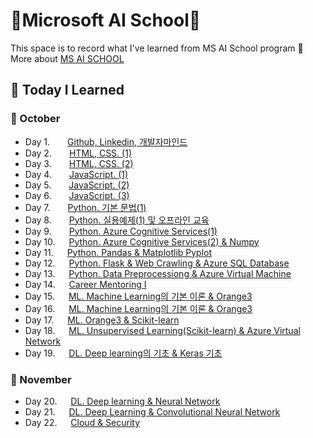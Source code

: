 # :school:Microsoft AI School:school:
This space is to record what I've learned from MS AI School program 
:link: More about [MS AI SCHOOL](https://msaischool.kr/) 

## :memo: Today I Learned 
### :apple: October
- Day 1.  [Github, Linkedin, 개발자마인드](https://github.com/yeoiksu/Microsoft-AI-School/tree/main/22.10.04_d01_github_linkedln)
- Day 2.  [HTML, CSS. (1)](https://github.com/yeoiksu/Microsoft-AI-School/tree/main/day2_html)
- Day 3.  [HTML, CSS. (2)](https://github.com/yeoiksu/Microsoft-AI-School/tree/main/22.10.06_d03_css) 
- Day 4.  [JavaScript. (1)](https://github.com/yeoiksu/Microsoft-AI-School/tree/main/22.10.07_d04_javascript) 
- Day 5.  [JavaScript. (2)](https://github.com/yeoiksu/Microsoft-AI-School/tree/main/22.10.11_d05_javascript) 
- Day 6.  [JavaScript. (3)](https://github.com/yeoiksu/Microsoft-AI-School/tree/main/22.10.12_d06_javascript) 
- Day 7.  [Python. 기본 문법(1)](https://github.com/yeoiksu/Microsoft-AI-School/tree/main/22.10.13_d07_python) 
- Day 8.  [Python. 실용예제(1)  및 오프라인 교육](https://github.com/yeoiksu/Microsoft-AI-School/tree/main/22.10.14_d08_python)
- Day 9.  [Python. Azure Cognitive Services(1)](https://github.com/yeoiksu/Microsoft-AI-School/tree/main/22.10.17_d09_azure)
- Day 10. &nbsp;&nbsp;[Python. Azure Cognitive Services(2) & Numpy](https://github.com/yeoiksu/Microsoft-AI-School/tree/main/22.10.18_d10_azure)
- Day 11. &nbsp;&nbsp;[Python. Pandas & Matplotlib Pyplot](https://github.com/yeoiksu/Microsoft-AI-School/tree/main/22.10.19_d11_pandas)
- Day 12. &nbsp;&nbsp;[Python. Flask & Web Crawling & Azure SQL Database](https://github.com/yeoiksu/Microsoft-AI-School/tree/main/22.10.20_d12_webcrawling_database)
- Day 13. &nbsp;&nbsp;[Python. Data Preprocessiong & Azure Virtual Machine](https://github.com/yeoiksu/Microsoft-AI-School/tree/main/22.10.21_d13_data_preprocessing)
- Day 14. &nbsp;&nbsp;[Career Mentoring I](https://github.com/yeoiksu/Microsoft-AI-School/tree/main/22.10.24_d14_career_mentoring_1)
- Day 15. &nbsp;&nbsp;[ML. Machine Learning의 기본 이론 &  Orange3](https://github.com/yeoiksu/Microsoft-AI-School/tree/main/22.10.25_d15_townhall_meeting_1)
- Day 16. &nbsp;&nbsp;[ML. Machine Learning의 기본 이론 &  Orange3](https://github.com/yeoiksu/Microsoft-AI-School/tree/main/22.10.26_d16_machine_learning)
- Day 17. &nbsp;&nbsp;[ML. Orange3 & Scikit-learn](https://github.com/yeoiksu/Microsoft-AI-School/tree/main/22.10.27_d17_machine_learning)
- Day 18. &nbsp;&nbsp;[ML. Unsupervised Learning(Scikit-learn) & Azure Virtual Network](https://github.com/yeoiksu/Microsoft-AI-School/tree/main/22.10.28_d18_machine_learning)
- Day 19. &nbsp;&nbsp;[DL. Deep learning의 기초 & Keras 기초](https://github.com/yeoiksu/Microsoft-AI-School/tree/main/22.10.31_d19_deep_learning)

### :lemon: November
- Day 20. &nbsp;&nbsp;[DL. Deep learning & Neural Network](https://github.com/yeoiksu/Microsoft-AI-School/tree/main/22.11.01_d20_deep_learning)
- Day 21. &nbsp;&nbsp;[DL. Deep Learning & Convolutional Neural Network](https://github.com/yeoiksu/Microsoft-AI-School/tree/main/22.11.02_d21_deep_learning)
- Day 22. &nbsp;&nbsp;[Cloud & Security](https://github.com/yeoiksu/Microsoft-AI-School/tree/main/22.11.03_d22_cloud)



<!--
- DAY 100. [Python. Pandas & Matplotlib Pyplot]()
### :banana: December
### :peach: January
### :grapes: February
### :watermelon: March
--!>
